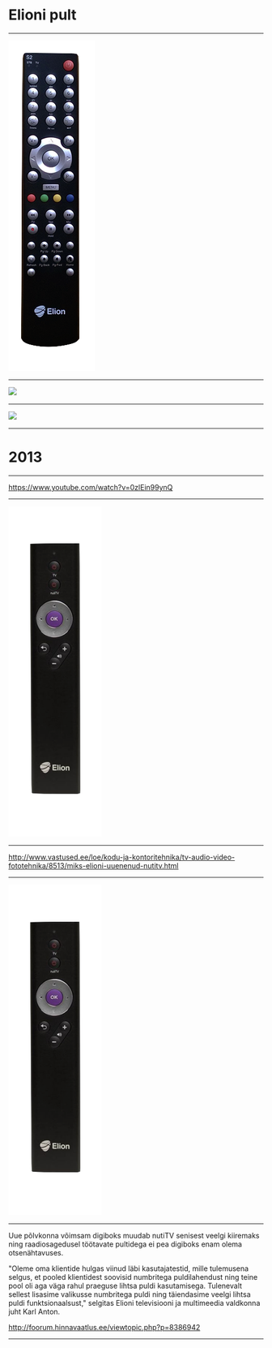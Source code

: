 # Elioni pult

---

![](images/elion1.png)

---

![](http://blog.better-marketing.cz/wp-content/uploads/2017/02/UX-ovlada%C4%8De.jpg)

---

![](http://red-dot.de/pd/wp-content/uploads/onex_2006/big/2006-10-0827-a.jpg)

---

# 2013

---

https://www.youtube.com/watch?v=0zlEin99ynQ

---

![](images/elion2.png)

---

http://www.vastused.ee/loe/kodu-ja-kontoritehnika/tv-audio-video-fototehnika/8513/miks-elioni-uuenenud-nutitv.html

---

![](images/elion2.png)

---

Uue põlvkonna võimsam digiboks muudab nutiTV senisest veelgi kiiremaks ning raadiosagedusel töötavate pultidega ei pea digiboks enam olema otsenähtavuses. 

"Oleme oma klientide hulgas viinud läbi kasutajatestid, mille tulemusena selgus, et pooled klientidest soovisid numbritega puldilahendust ning teine pool oli aga väga rahul praeguse lihtsa puldi kasutamisega. Tulenevalt sellest lisasime valikusse numbritega puldi ning täiendasime veelgi lihtsa puldi funktsionaalsust," selgitas Elioni televisiooni ja multimeedia valdkonna juht Karl Anton. 

http://foorum.hinnavaatlus.ee/viewtopic.php?p=8386942

---


